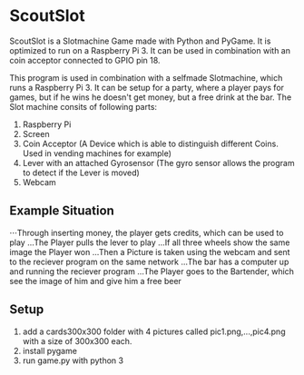 # ScoutSlot
ScoutSlot is a Slotmachine Game made with Python and PyGame. It is optimized to run on a Raspberry Pi 3.
It can be used in combination with an coin acceptor connected to GPIO pin 18.

This program is used in combination with a selfmade Slotmachine, which runs a Raspberry Pi 3.
It can be setup for a party, where a player pays for games, but if he wins he doesn't get money, but a free drink at the bar.
The Slot machine consits of following parts:
1. Raspberry Pi
2. Screen
3. Coin Acceptor (A Device which is able to distinguish different Coins. Used in vending machines for example)
5. Lever with an attached Gyrosensor (The gyro sensor allows the program to detect if the Lever is moved)
6. Webcam

## Example Situation
⋅⋅⋅Through inserting money, the player gets credits, which can be used to play
...The Player pulls the lever to play
...If all three wheels show the same image the Player won
...Then a Picture is taken using the webcam and sent to the reciever program on the same network
...The bar has a computer up and running the reciever program
...The Player goes to the Bartender, which see the image of him and give him a free beer


## Setup
1. add a cards300x300 folder with 4 pictures called pic1.png,...,pic4.png with a size of 300x300 each.
2. install pygame
3. run game.py with python 3


